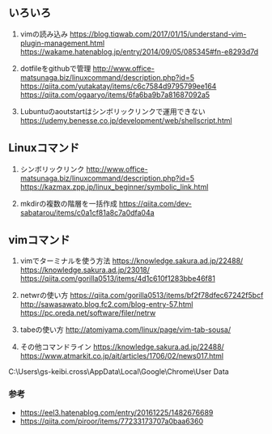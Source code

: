 ## いろいろ 
1. vimの読み込み
https://blog.tiqwab.com/2017/01/15/understand-vim-plugin-management.html
https://wakame.hatenablog.jp/entry/2014/09/05/085345#fn-e8293d7d

1. dotfileをgithubで管理
http://www.office-matsunaga.biz/linuxcommand/description.php?id=5
https://qiita.com/yutakatay/items/c6c7584d9795799ee164
https://qiita.com/ogaaryo/items/6fa6ba9b7a81687092a5

1. Lubuntuのaoutstartはシンボリックリンクで運用できない
https://udemy.benesse.co.jp/development/web/shellscript.html

## Linuxコマンド
1. シンボリックリンク
http://www.office-matsunaga.biz/linuxcommand/description.php?id=5
https://kazmax.zpp.jp/linux_beginner/symbolic_link.html

1. mkdirの複数の階層を一括作成
https://qiita.com/dev-sabatarou/items/c0a1cf81a8c7a0dfa04a

## vimコマンド

1. vimでターミナルを使う方法
https://knowledge.sakura.ad.jp/22488/
https://knowledge.sakura.ad.jp/23018/
https://qiita.com/gorilla0513/items/4d1c610f1283bbe46f81

1. netwrの使い方
https://qiita.com/gorilla0513/items/bf2f78dfec67242f5bcf
http://sawasawato.blog.fc2.com/blog-entry-57.html
https://pc.oreda.net/software/filer/netrw

1. tabeの使い方
http://atomiyama.com/linux/page/vim-tab-sousa/

1. その他コマンドライン
https://knowledge.sakura.ad.jp/22488/
https://www.atmarkit.co.jp/ait/articles/1706/02/news017.html

C:\Users\gs-keibi.cross\AppData\Local\Google\Chrome\User Data

### 参考
- https://eel3.hatenablog.com/entry/20161225/1482676689
- https://qiita.com/piroor/items/77233173707a0baa6360
